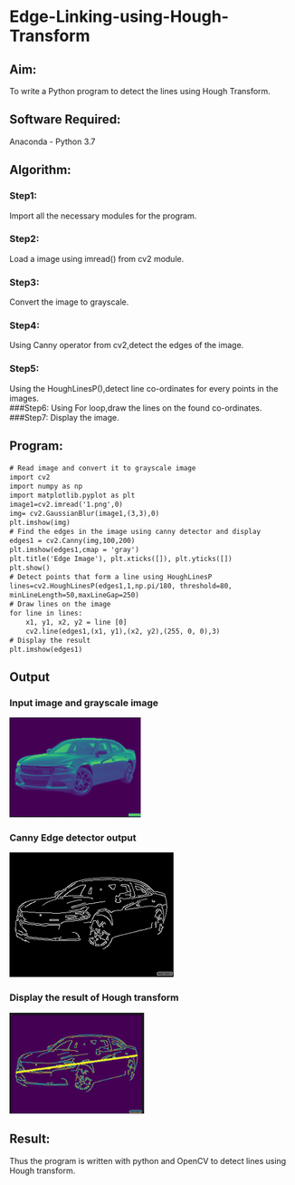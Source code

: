 # Edge-Linking-using-Hough-Transform
## Aim:
To write a Python program to detect the lines using Hough Transform.

## Software Required:
Anaconda - Python 3.7

## Algorithm:
### Step1:
Import all the necessary modules for the program.
### Step2:
Load a image using imread() from cv2 module.
### Step3:
Convert the image to grayscale.
### Step4:
Using Canny  operator from cv2,detect the edges of the image.
### Step5:
Using the HoughLinesP(),detect line co-ordinates for every points in the images.
<br>
###Step6:
Using For loop,draw the lines on the found co-ordinates.
<br>
###Step7:
Display the image.
<br>
## Program:
```
# Read image and convert it to grayscale image
import cv2
import numpy as np
import matplotlib.pyplot as plt
image1=cv2.imread('1.png',0)
img= cv2.GaussianBlur(image1,(3,3),0)
plt.imshow(img)
# Find the edges in the image using canny detector and display
edges1 = cv2.Canny(img,100,200)
plt.imshow(edges1,cmap = 'gray')
plt.title('Edge Image'), plt.xticks([]), plt.yticks([])
plt.show()
# Detect points that form a line using HoughLinesP
lines=cv2.HoughLinesP(edges1,1,np.pi/180, threshold=80, minLineLength=50,maxLineGap=250)
# Draw lines on the image
for line in lines:
    x1, y1, x2, y2 = line [0] 
    cv2.line(edges1,(x1, y1),(x2, y2),(255, 0, 0),3)
# Display the result
plt.imshow(edges1)
```
## Output
### Input image and grayscale image
![inp](1.png)
### Canny Edge detector output
![inp](2.png)
### Display the result of Hough transform
![inp](3.png)
## Result:
Thus the program is written with python and OpenCV to detect lines using Hough transform. 

